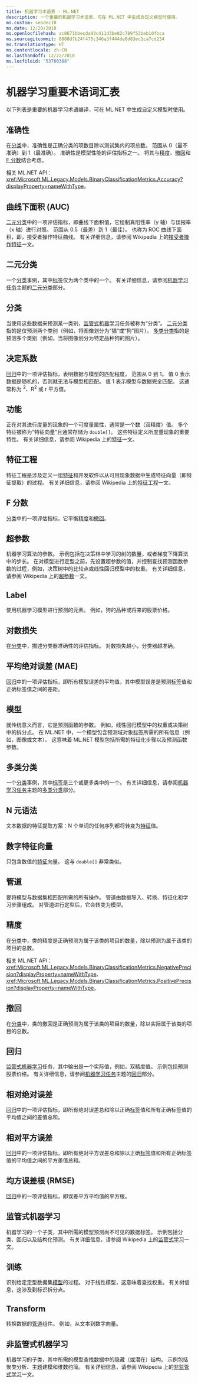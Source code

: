 ```yaml
---
title: 机器学习术语表 - ML.NET
description: 一个重要的机器学习术语表，可在 ML.NET 中生成自定义模型时使用。
ms.custom: seodec18
ms.date: 12/20/2018
ms.openlocfilehash: ac0671bbecda93c411d3be82c789f53beb10fbca
ms.sourcegitcommit: 0888d7b24f475c346a3f444de8d83ec1ca7cd234
ms.translationtype: HT
ms.contentlocale: zh-CN
ms.lasthandoff: 12/22/2018
ms.locfileid: "53760388"
---
```

# <a name="machine-learning-glossary-of-important-terms"></a>机器学习重要术语词汇表

以下列表是重要的机器学习术语编译，可在 ML.NET 中生成自定义模型时使用。

## <a name="accuracy"></a>准确性

在[分类](#classification)中，准确性是正确分类的项数目除以测试集内的项总数。 范围从 0（最不准确）到 1（最准确）。 准确性是模型性能的评估指标之一。 将其与[精度](#precision)、[撤回](#recall)和 [F 分数](#f-score)结合考虑。

相关 ML.NET API：<xref:Microsoft.ML.Legacy.Models.BinaryClassificationMetrics.Accuracy?displayProperty=nameWithType>。

## <a name="area-under-the-curve-auc"></a>曲线下面积 (AUC)

[二元分类](#binary-classification)中的一项评估指标，即曲线下面积值，它绘制真阳性率（y 轴）与误报率（x 轴）进行对照。 范围从 0.5（最差）到 1（最佳）。 也称为 ROC 曲线下面积，即，接受者操作特征曲线。 有关详细信息，请参阅 Wikipedia 上的[接受者操作特征](https://en.wikipedia.org/wiki/Receiver_operating_characteristic)一文。

## <a name="binary-classification"></a>二元分类

一个[分类](#classification)事例，其中[标签](#label)仅为两个类中的一个。 有关详细信息，请参阅[机器学习任务](tasks.md)主题的[二元分类](tasks.md#binary-classification)部分。

## <a name="classification"></a>分类

当使用这些数据来预测某一类别，[监管式机器学习](#supervised-machine-learning)任务被称为“分类”。 [二元分类](#binary-classification)指的是仅预测两个类别（例如，将图像划分为“猫”或“狗”图片）。 [多类分类](#multiclass-classification)指的是预测多个类别（例如，当将图像划分为特定品种狗的图片）。

## <a name="coefficient-of-determination"></a>决定系数

[回归](#regression)中的一项评估指标，表明数据与模型的匹配程度。 范围从 0 到 1。 值 0 表示数据是随机的，否则就无法与模型相匹配。 值 1 表示模型与数据完全匹配。 这通常称为 <sup>2</sup>、R<sup>2</sup> 或 r 平方值。

## <a name="feature"></a>功能

正在对其进行度量的现象的一个可度量属性，通常是一个数（双精度）值。 多个特征被称为“特征向量”且通常存储为 `double[]`。 这些特征定义所度量现象的重要特性。 有关详细信息，请参阅 Wikipedia 上的[特征](https://en.wikipedia.org/wiki/Feature_(machine_learning))一文。

## <a name="feature-engineering"></a>特征工程

特征工程是涉及定义一组[特征](#feature)和开发软件以从可用现象数据中生成特征向量（即特征提取）的过程。 有关详细信息，请参阅 Wikipedia 上的[特征工程](https://en.wikipedia.org/wiki/Feature_engineering)一文。

## <a name="f-score"></a>F 分数

[分类](#classification)中的一项评估指标，它平衡[精度](#precision)和[撤回](#recall)。

## <a name="hyperparameter"></a>超参数

机器学习算法的参数。 示例包括在决策林中学习的树的数量，或者梯度下降算法中的步长。 在对模型进行定型之前，先设置超参数的值，并控制查找预测函数参数的过程，例如，决策树中的比较点或线性回归模型中的权重。 有关详细信息，请参阅 Wikipedia 上的[超参数](https://en.wikipedia.org/wiki/Hyperparameter_(machine_learning))一文。

## <a name="label"></a>Label

使用机器学习模型进行预测的元素。 例如，狗的品种或将来的股票价格。

## <a name="log-loss"></a>对数损失

在[分类](#classification)中，描述分类器准确性的评估指标。 对数损失越小，分类器越准确。

## <a name="mean-absolute-error-mae"></a>平均绝对误差 (MAE)

[回归](#regression)中的一项评估指标，即所有模型误差的平均值，其中模型误差是预测[标签](#label)值和正确标签值之间的差距。

## <a name="model"></a>模型

就传统意义而言，它是预测函数的参数。 例如，线性回归模型中的权重或决策树中的拆分点。 在 ML.NET 中，一个模型包含预测域对象[标签](#label)所需的所有信息（例如，图像或文本）。 这意味着 ML.NET 模型包括所需的特征化步骤以及预测函数参数。

## <a name="multiclass-classification"></a>多类分类

一个[分类](#classification)事例，其中[标签](#label)是三个或更多类中的一个。 有关详细信息，请参阅[机器学习任务](tasks.md)主题的[多类分类](tasks.md#multiclass-classification)部分。

## <a name="n-gram"></a>N 元语法

文本数据的特征提取方案：N 个单词的任何序列都将转变为[特征](#feature)值。

## <a name="numerical-feature-vector"></a>数字特征向量

只包含数值的[特征](#feature)向量。 这与 `double[]` 非常类似。

## <a name="pipeline"></a>管道

要将模型与数据集相匹配所需的所有操作。 管道由数据导入、转换、特征化和学习步骤组成。 对管道进行定型后，它会转变为模型。

## <a name="precision"></a>精度

在[分类](#classification)中，类的精度是正确预测为属于该类的项目的数量，除以预测为属于该类的项目的总数。

相关 ML.NET API：<xref:Microsoft.ML.Legacy.Models.BinaryClassificationMetrics.NegativePrecision?displayProperty=nameWithType>、<xref:Microsoft.ML.Legacy.Models.BinaryClassificationMetrics.PositivePrecision?displayProperty=nameWithType>。

## <a name="recall"></a>撤回

在[分类](#classification)中，类的撤回是正确预测为属于该类的项目的数量，除以实际属于该类的项目的总数。

## <a name="regression"></a>回归

[监管式机器学习](#supervised-machine-learning)任务，其中输出是一个实际值，例如，双精度值。 示例包括预测股票价格。 有关详细信息，请参阅[机器学习任务](tasks.md)主题的[回归](tasks.md#regression)部分。

## <a name="relative-absolute-error"></a>相对绝对误差

[回归](#regression)中的一项评估指标，即所有绝对误差总和除以正确[标签](#label)值和所有正确标签值的平均值之间的差值总和。

## <a name="relative-squared-error"></a>相对平方误差

[回归](#regression)中的一项评估指标，即所有绝对平方误差总和除以正确[标签](#label)值和所有正确标签值的平均值之间的平方差值总和。

## <a name="root-of-mean-squared-error-rmse"></a>均方误差根 (RMSE)

[回归](#regression)中的一项评估指标，即误差平方平均值的平方根。

## <a name="supervised-machine-learning"></a>监管式机器学习

机器学习的一个子类，其中所需的模型预测尚不可见的数据标签。 示例包括分类、回归以及结构化预测。 有关详细信息，请参阅 Wikipedia 上的[监管式学习](https://en.wikipedia.org/wiki/Supervised_learning)一文。

## <a name="training"></a>训练

识别给定定型数据集[模型](#model)的过程。 对于线性模型，这意味着查找权重。 有关树信息，这涉及到标识拆分点。

## <a name="transform"></a>Transform

转换数据的[管道](#pipeline)组件。 例如，从文本到数字向量。

## <a name="unsupervised-machine-learning"></a>非监管式机器学习

机器学习的子类，其中所需的模型查找数据中的隐藏（或潜在）结构。 示例包括聚类分析、主题建模和维数约简。 有关详细信息，请参阅 Wikipedia 上的[非监管式学习](https://en.wikipedia.org/wiki/Unsupervised_learning)一文。
